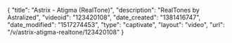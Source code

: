 {
    "title": "Astrix - Atigma (RealTone)",
    "description": "RealTones by Astralized",
    "videoid": "123420108",
    "date_created": "1381416747",
    "date_modified": "1517274453",
    "type": "captivate",
    "layout": "video",
    "url": "\/v\/astrix-atigma-realtone\/123420108"
}